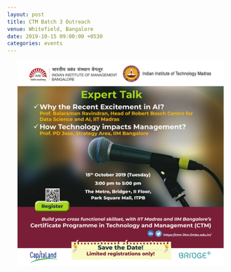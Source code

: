 ```yaml
---
layout: post
title: CTM Batch 3 Outreach 
venue: Whitefield, Bangalore
date: 2019-10-15 09:00:00 +0530
categories: events
---
```



<ul>

  <a href="https://drive.google.com/open?id=1VefTZAg0azSraUIfaOgOajGY0cXVbWdz"><img src="images/CTM_Outreach.pdf"></a>

</ul>


